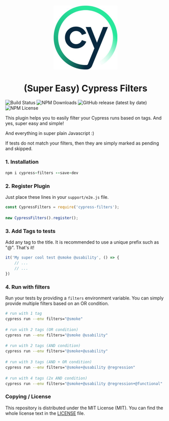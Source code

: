 <p align="center">
   <img width="200px" src="/assets/cypress.jpg">
</p>
<h1 align="center">(Super Easy) Cypress Filters</h1>


![Build Status](https://github.com/boxblinkracer/cypress-testrail/actions/workflows/ci_pipe.yml/badge.svg) ![NPM Downloads](https://badgen.net/npm/dt/cypress-filters) ![GitHub release (latest by date)](https://img.shields.io/github/v/release/boxblinkracer/cypress-filters) ![NPM License](https://img.shields.io/npm/l/cypress-filters)

This plugin helps you to easily filter your Cypress runs based on tags. And yes, super easy and simple!

And everything in super plain Javascript :)

If tests do not match your filters, then they are simply marked as pending and skipped.

### 1. Installation

```ruby 
npm i cypress-filters --save-dev
```

### 2. Register Plugin

Just place these lines in your `support/e2e.js` file.

```javascript 
const CypressFilters = require('cypress-filters');

new CypressFilters().register();
```

### 3. Add Tags to tests

Add any tag to the title.
It is recommended to use a unique prefix such as "@". That's it!

```javascript 
it('My super cool test @smoke @usability', () => {
    // ...
    // ... 
})
```

### 4. Run with filters

Run your tests by providing a `filters` environment variable.
You can simply provide multiple filters based on an OR condition.

```bash 
# run with 1 tag
cypress run --env filters="@smoke"

# run with 2 tags (OR condition)
cypress run --env filters="@smoke @usability"

# run with 2 tags (AND condition)
cypress run --env filters="@smoke+@usability"

# run with 3 tags (AND + OR condition)
cypress run --env filters="@smoke+@usability @regression"

# run with 4 tags (2x AND condition)
cypress run --env filters="@smoke+@usability @regression+@functional"
```

### Copying / License

This repository is distributed under the MIT License (MIT). You can find the whole license text in the [LICENSE](LICENSE) file.
